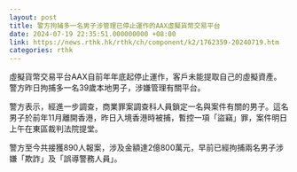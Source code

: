 ```yaml
---
layout: post
title: 警方拘捕多一名男子涉管理已停止運作的AAX虛擬貨幣交易平台
date: 2024-07-19 22:35:51.000000000 +08:00
link: https://news.rthk.hk/rthk/ch/component/k2/1762359-20240719.htm
categories: rthk
---
```


虛擬貨幣交易平台AAX自前年年底起停止運作，客戶未能提取自己的虛擬資產。警方昨日拘捕多一名39歲本地男子，涉嫌管理有關平台。

警方表示，經進一步調查，商業罪案調查科人員鎖定一名與案件有關的男子。這名男子於前年11月離開香港，昨日入境香港時被捕，暫控一項「盜竊」罪，案件明日上午在東區裁判法院提堂。

警方至今共接獲890人報案，涉及金額達2億800萬元，早前已經拘捕兩名男子涉嫌「欺詐」及「誤導警務人員」。
